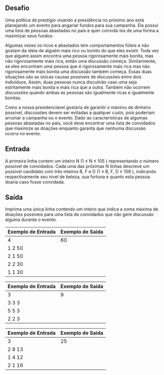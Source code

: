 ## Desafio
Uma politica de prestígio visando a presidência no próximo ano está planejando um evento para angariar fundos para sua campanha. Ela possui uma lista de pessoas abastadas no país e quer convidá-los de uma forma a maximizar seus fundos.

Algumas vezes os ricos e abastados tem comportamentos fúteis e não gostam da ideia de alguém mais rico ou bonito do que eles existir. Toda vez que alguém assim encontra uma pessoa rigorosamente mais bonita, mas não rigorosamente mais rica, então uma discussão começa. Similarmente, se eles encontram uma pessoa que é rigorosamente mais rica mas não rigorosamente mais bonita uma discussão também começa. Essas duas situações são as únicas causas possíveis de discussões entre dois indivíduos. Assim, duas pessoas nunca discutirão caso uma seja estritamente mais bonita e mais rica que a outra. Também não ocorrem discussões quando ambas as pessoas são igualmente ricas e igualmente bonitas.

Como a nossa presidenciável gostaria de garantir o máximo de dinheiro possível, discussões devem ser evitadas a qualquer custo, pois poderiam arruinar a campanha ou o evento. Dado as características de algumas pessoas abastadas no país, você deve encontrar uma lista de convidados que maximize as doações enquanto garanta que nenhuma discussão ocorra no evento.

## Entrada
A primeira linha contem um inteiro N (1 ≤ N ≤ 105 ) representando o número possível de convidados. Cada uma das próximas N linhas descreve um possível candidato com três inteiros B, F e D (1 ≤ B, F, D ≤ 109 ), indicando respectivamente seu nivel de beleza, sua fortuna e quanto esta pessoa doaria caso fosse convidada.

## Saída
Imprima uma única linha contendo um inteiro que indica a soma máxima de doações possíveis para uma lista de convidados que não gere discussão alguma durante o evento.

|Exemplo de Entrada|Exemplo de Saída|
|:-------------|:-------------|
|4|60|
|1 2 50||
|2 1 50||
|2 2 30||
|1 1 30||

|Exemplo de Entrada|Exemplo de Saída|
|:-------------|:-------------|
|3|9|
|3 3 3||
|5 5 3||
|2 2 3||

|Exemplo de Entrada|Exemplo de Saída|
|:-------------|:-------------|
|3|25|
|2 8 13||
|1 4 12||
|2 1 16||
